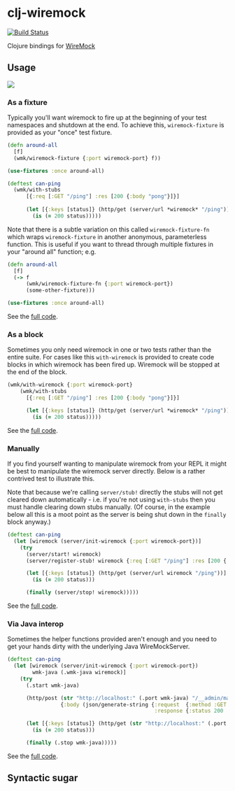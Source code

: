 # clj-wiremock
[![Build Status](https://travis-ci.org/kelveden/clj-wiremock.svg?branch=master)](https://travis-ci.org/kelveden/clj-wiremock)

Clojure bindings for [WireMock](http://wiremock.org/)

## Usage
![](https://clojars.org/kelveden/clj-wiremock/latest-version.svg)

### As a fixture
Typically you'll want wiremock to fire up at the beginning of your
test namespaces and shutdown at the end. To achieve this, `wiremock-fixture`
is provided as your "once" test fixture.

```clj
(defn around-all
  [f]
  (wmk/wiremock-fixture {:port wiremock-port} f))

(use-fixtures :once around-all)

(deftest can-ping
  (wmk/with-stubs
      [{:req [:GET "/ping"] :res [200 {:body "pong"}]}]
  
      (let [{:keys [status]} (http/get (server/url *wiremock* "/ping"))]
        (is (= 200 status)))))
```

Note that there is a subtle variation on this called `wiremock-fixture-fn` which
wraps `wiremock-fixture` in another anonymous, parameterless function. This is useful
if you want to thread through multiple fixtures in your "around all" function; e.g.

```clj
(defn around-all
  [f]
  (-> f
  	  (wmk/wiremock-fixture-fn {:port wiremock-port})
  	  (some-other-fixture)))

(use-fixtures :once around-all)
```

See the [full code](test/clj_wiremock/test/examples/as_fixture.clj). 

### As a block
Sometimes you only need wiremock in one or two tests rather than the entire
suite. For cases like this `with-wiremock` is provided to create 
code blocks in which wiremock has been fired up. Wiremock will be stopped
at the end of the block.

```clj
(wmk/with-wiremock {:port wiremock-port}
    (wmk/with-stubs
      [{:req [:GET "/ping"] :res [200 {:body "pong"}]}]

      (let [{:keys [status]} (http/get (server/url *wiremock* "/ping"))]
        (is (= 200 status)))))
```

See the [full code](test/clj_wiremock/test/examples/as_block.clj). 


### Manually
If you find yourself wanting to manipulate wiremock from your REPL
it might be best to manipulate the wiremock server directly. Below is a
rather contrived test to illustrate this.

Note that because we're calling `server/stub!` directly the stubs will not get
cleared down automatically - i.e. if you're not
using `with-stubs` then you must handle clearing down stubs manually. (Of course,
in the example below all this is a moot point as the server is being shut down in the `finally`
block anyway.)

```clj
(deftest can-ping
  (let [wiremock (server/init-wiremock {:port wiremock-port})]
    (try
      (server/start! wiremock)
      (server/register-stub! wiremock {:req [:GET "/ping"] :res [200 {:body "pong"}]})

      (let [{:keys [status]} (http/get (server/url wiremock "/ping"))]
        (is (= 200 status)))

      (finally (server/stop! wiremock)))))
```

See the [full code](test/clj_wiremock/test/examples/manually.clj).

### Via Java interop
Sometimes the helper functions provided aren't enough and you need to get your hands
dirty with the underlying Java WireMockServer.

```clj
(deftest can-ping
  (let [wiremock (server/init-wiremock {:port wiremock-port})
        wmk-java (.wmk-java wiremock)]
    (try
      (.start wmk-java)

      (http/post (str "http://localhost:" (.port wmk-java) "/__admin/mappings/new")
                 {:body (json/generate-string {:request  {:method :GET :url "/ping"}
                                               :response {:status 200 :body "pong"}})})

      (let [{:keys [status]} (http/get (str "http://localhost:" (.port wmk-java) "/ping"))]
        (is (= 200 status)))

      (finally (.stop wmk-java)))))
```

See the [full code](test/clj_wiremock/test/examples/with_java_interop.clj).

## Syntactic sugar
